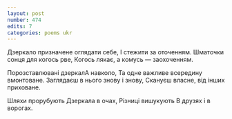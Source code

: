 ```yaml
---
layout: post
number: 474
edits: 7
categories: poems ukr
---
```


Дзеркало призначене оглядати себе,
І стежити за оточенням.
Шматочки сонця для когось рве,
Когось лякає, а комусь — заохоченням.

Порозставлювані дзеркалА навколо,
Та одне важливе всередину вмонтоване.
Заглядаєш в нього знову і знову,
Скануєш власне, від інших приховане. 

Шляхи прорубують
Дзеркала в очах, 
Різниці вишукують
В друзях і в ворогах.

